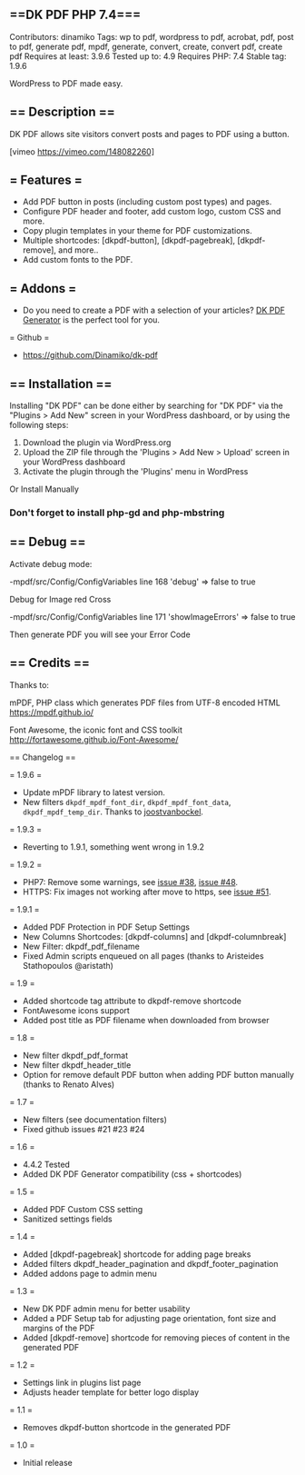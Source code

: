 ## ==DK PDF PHP 7.4===
Contributors: dinamiko
Tags: wp to pdf, wordpress to pdf, acrobat, pdf, post to pdf, generate pdf, mpdf, generate, convert, create, convert pdf, create pdf
Requires at least: 3.9.6
Tested up to: 4.9
Requires PHP: 7.4
Stable tag: 1.9.6

WordPress to PDF made easy.

## == Description ==

DK PDF allows site visitors convert posts and pages to PDF using a button.

[vimeo https://vimeo.com/148082260]

## = Features =

* Add PDF button in posts (including custom post types) and pages.
* Configure PDF header and footer, add custom logo, custom CSS and more.
* Copy plugin templates in your theme for PDF customizations.
* Multiple shortcodes: [dkpdf-button], [dkpdf-pagebreak], [dkpdf-remove], and more..
* Add custom fonts to the PDF.

## = Addons =
* Do you need to create a PDF with a selection of your articles?
<a href="https://codecanyon.net/item/dk-pdf-generator/13530581" target="_blank">DK PDF Generator</a> is the perfect tool for you.

= Github =
* <a href="https://github.com/Dinamiko/dk-pdf" target="_blank">https://github.com/Dinamiko/dk-pdf</a>

## == Installation ==

Installing "DK PDF" can be done either by searching for "DK PDF" via the "Plugins > Add New" screen in your WordPress dashboard, or by using the following steps:

1. Download the plugin via WordPress.org
2. Upload the ZIP file through the 'Plugins > Add New > Upload' screen in your WordPress dashboard
3. Activate the plugin through the 'Plugins' menu in WordPress

Or Install Manually 

### Don't forget to install php-gd and php-mbstring

## == Debug ==

Activate debug mode:

-mpdf/src/Config/ConfigVariables  line 168 'debug' => false to true

Debug for Image red Cross 

-mpdf/src/Config/ConfigVariables line 171  'showImageErrors' => false to true

Then generate PDF you will see your Error Code

## == Credits ==

Thanks to:

mPDF, PHP class which generates PDF files from UTF-8 encoded HTML
https://mpdf.github.io/

Font Awesome, the iconic font and CSS toolkit
http://fortawesome.github.io/Font-Awesome/

== Changelog ==

= 1.9.6 =
* Update mPDF library to latest version.
* New filters `dkpdf_mpdf_font_dir`, `dkpdf_mpdf_font_data`, `dkpdf_mpdf_temp_dir`. Thanks to [joostvanbockel](https://github.com/joostvanbockel).

= 1.9.3 =
* Reverting to 1.9.1, something went wrong in 1.9.2

= 1.9.2 =
* PHP7: Remove some warnings, see [issue #38](https://github.com/Dinamiko/dk-pdf/issues/38), [issue #48](https://github.com/Dinamiko/dk-pdf/issues/48).
* HTTPS: Fix images not working after move to https, see [issue #51](https://github.com/Dinamiko/dk-pdf/issues/51).

= 1.9.1 =
* Added PDF Protection in PDF Setup Settings
* New Columns Shortcodes: [dkpdf-columns] and [dkpdf-columnbreak]
* New Filter: dkpdf_pdf_filename
* Fixed Admin scripts enqueued on all pages (thanks to Aristeides Stathopoulos @aristath)

= 1.9 =
* Added shortcode tag attribute to dkpdf-remove shortcode
* FontAwesome icons support
* Added post title as PDF filename when downloaded from browser

= 1.8 =
* New filter dkpdf_pdf_format
* New filter dkpdf_header_title
* Option for remove default PDF button when adding PDF button manually (thanks to Renato Alves)

= 1.7 =
* New filters (see documentation filters)
* Fixed github issues #21 #23 #24

= 1.6 =
* 4.4.2 Tested
* Added DK PDF Generator compatibility (css + shortcodes)

= 1.5 =
* Added PDF Custom CSS setting
* Sanitized settings fields

= 1.4 =
* Added [dkpdf-pagebreak] shortcode for adding page breaks
* Added filters dkpdf_header_pagination and dkpdf_footer_pagination
* Added addons page to admin menu

= 1.3 =
* New DK PDF admin menu for better usability
* Added a PDF Setup tab for adjusting page orientation, font size and margins of the PDF
* Added [dkpdf-remove] shortcode for removing pieces of content in the generated PDF

= 1.2 =
* Settings link in plugins list page
* Adjusts header template for better logo display

= 1.1 =
* Removes dkpdf-button shortcode in the generated PDF

= 1.0 =
* Initial release
